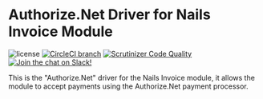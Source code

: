 # Authorize.Net Driver for Nails Invoice Module

![license](https://img.shields.io/badge/license-MIT-green.svg)
[![CircleCI branch](https://img.shields.io/circleci/project/github/nails/driver-invoice-authorize-net.svg)](https://circleci.com/gh/nails/driver-invoice-authorize-net)
[![Scrutinizer Code Quality](https://scrutinizer-ci.com/g/nails/driver-invoice-authorize-net/badges/quality-score.png)](https://scrutinizer-ci.com/g/nails/driver-invoice-authorize-net)
[![Join the chat on Slack!](https://now-examples-slackin-rayibnpwqe.now.sh/badge.svg)](https://nails-app.slack.com/shared_invite/MTg1NDcyNjI0ODcxLTE0OTUwMzA1NTYtYTZhZjc5YjExMQ)

This is the "Authorize.Net" driver for the Nails Invoice module, it allows the module to accept payments using the Authorize.Net payment processor.

